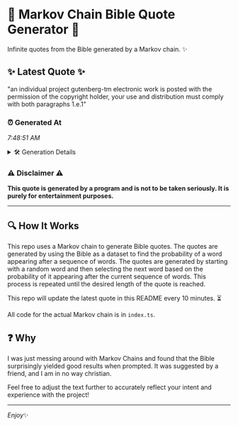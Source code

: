 # 📖 Markov Chain Bible Quote Generator 📖

Infinite quotes from the Bible generated by a Markov chain. ✨

## ✨ Latest Quote ✨
"an individual project gutenberg-tm electronic work is posted with the permission of the copyright holder, your use and distribution must comply with both paragraphs 1.e.1"

### ⏰ Generated At
*7:48:51 AM*

<details>
    <summary>🛠️ Generation Details</summary>
    <p>
        <strong>🌱 Seed:</strong> an<br>
        <strong>🔄 Iterations:</strong> 24<br>
        <strong>📜 Context History:</strong><br>[ an ]: individual<br>[ an, individual ]: project<br>[ an, individual, project ]: gutenberg-tm<br>[ an, individual, project, gutenberg-tm ]: electronic<br>[ an, individual, project, gutenberg-tm, electronic ]: work<br>[ an, individual, project, gutenberg-tm, electronic, work ]: is<br>[ individual, project, gutenberg-tm, electronic, work, is ]: posted<br>[ project, gutenberg-tm, electronic, work, is, posted ]: with<br>[ gutenberg-tm, electronic, work, is, posted, with ]: the<br>[ electronic, work, is, posted, with, the ]: permission<br>[ work, is, posted, with, the, permission ]: of<br>[ is, posted, with, the, permission, of ]: the<br>[ posted, with, the, permission, of, the ]: copyright<br>[ with, the, permission, of, the, copyright ]: holder,<br>[ the, permission, of, the, copyright, holder, ]: your<br>[ permission, of, the, copyright, holder,, your ]: use<br>[ of, the, copyright, holder,, your, use ]: and<br>[ the, copyright, holder,, your, use, and ]: distribution<br>[ copyright, holder,, your, use, and, distribution ]: must<br>[ holder,, your, use, and, distribution, must ]: comply<br>[ your, use, and, distribution, must, comply ]: with<br>[ use, and, distribution, must, comply, with ]: both<br>[ and, distribution, must, comply, with, both ]: paragraphs<br>[ distribution, must, comply, with, both, paragraphs ]: 1.e.1<br>
    </p>
</details>

### ⚠️ Disclaimer ⚠️
**This quote is generated by a program and is not to be taken seriously. It is purely for entertainment purposes.**

---

## 🔍 How It Works

This repo uses a Markov chain to generate Bible quotes. The quotes are generated by using the Bible as a dataset to find the probability of a word appearing after a sequence of words. The quotes are generated by starting with a random word and then selecting the next word based on the probability of it appearing after the current sequence of words. This process is repeated until the desired length of the quote is reached.

This repo will update the latest quote in this README every 10 minutes. ⏳

All code for the actual Markov chain is in `index.ts`.

## ❓ Why

I was just messing around with Markov Chains and found that the Bible surprisingly yielded good results when prompted. 
It was suggested by a friend, and I am in no way christian.

Feel free to adjust the text further to accurately reflect your intent and experience with the project!

---

*Enjoy*✨
